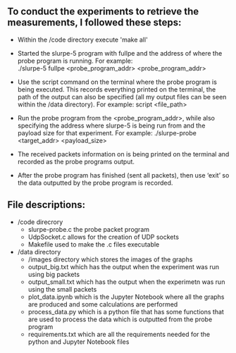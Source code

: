 ## To conduct the experiments to retrieve the measurements, I followed these steps: 

- Within the /code directory execute 'make all'

- Started the slurpe-5 program with fullpe and the address of where the probe program is running. For example:  
   ./slurpe-5 fullpe <probe_program_addr> <probe_program_addr> 

- Use the script command on the terminal where the probe program is being executed. This records everything printed on the terminal, the path of the output can also be specified (all my output files can be seen within the /data directory).  For example: script <file_path>

- Run the probe program from the <probe_program_addr>, while also specifying the address where slurpe-5 is being run from and the payload size for that experiment. For example: 
  ./slurpe-probe <target_addr> <payload_size> 

- The received packets information on is being printed on the terminal and recorded as the probe programs output.  

- After the probe program has finished (sent all packets), then use ‘exit’ so the data outputted by the probe program is recorded.  


## File descriptions:
- /code direcrory
  - slurpe-probe.c the probe packet program
  - UdpSocket.c allows for the creation of UDP sockets
  - Makefile used to make the .c files executable
- /data directory
  - /images directory which stores the images of the graphs
  - output_big.txt which has the output when the experiment was run using big packets
  - output_small.txt which has the output when the experimetn was run using the small packets
  - plot_data.ipynb which is the Jupyter Notebook where all the graphs are produced and some calculations are performed
  - process_data.py which is a python file that has some functions that are used to process the data which is outputted from the probe program
  - requirements.txt which are all the requirements needed for the python and Jupyter Notebook files
